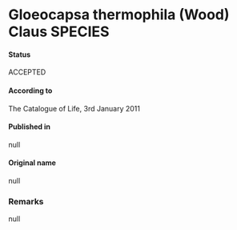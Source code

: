 # Gloeocapsa thermophila (Wood) Claus SPECIES

#### Status
ACCEPTED

#### According to
The Catalogue of Life, 3rd January 2011

#### Published in
null

#### Original name
null

### Remarks
null